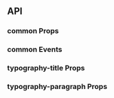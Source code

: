 ## API

### common Props

<field-table :data="props"/>

### common Events

<field-table :data="emits" :showDefaultValue="false" header="事件名"/>

### typography-title Props

<field-table :data="titleProps"/>

### typography-paragraph Props

<field-table :data="paragraphProps"/>

<script setup>
import { ref } from 'vue';
const props = ref([
  {
    name: 'type',
    desc: '文本类型',
    type: "`'primary' | 'secondary' | 'success' | 'danger' | 'warning'`",
    value: '-',
  },
  {
    name: 'bold',
    desc: '粗体',
    type: '`boolean`',
    value: '`false`',
  },
  {
    name: 'mark',
    desc: '添加标记样式',
    type: '`boolean | { color: string }`',
    value: '`false`',
  },
  {
    name: 'underline',
    desc: '下划线样式',
    type: '`boolean`',
    value: '`false`',
  },
  {
    name: 'delete',
    desc: '删除线样式',
    type: '`boolean`',
    value: '`false`',
  },
  {
    name: 'code',
    desc: '代码块样式',
    type: '`boolean`',
    value: '`false`',
  },
  {
    name: 'disabled',
    desc: '禁用状态',
    type: '`boolean`',
    value: '`false`',
  },
  {
    name: 'editable',
    desc: '开启可编辑功能',
    type: '`boolean`',
    value: '`false`',
  },
  {
    name: 'editing (v-model)',
    desc: '是否在编辑状态',
    type: '`boolean`',
    value: '-',
  },
  {
    name: 'default-editing',
    desc: '默认的编辑状态',
    type: '`boolean`',
    value: '`false`',
  },
  {
    name: 'edit-text (v-model)',
    desc: '编辑的文字',
    type: '`string`',
    value: '-',
  },
  {
    name: 'copyable',
    desc: '开启复制功能',
    type: '`boolean`',
    value: '`false`',
  },
  {
    name: 'copy-text',
    desc: '复制的文字',
    type: '`string`',
    value: '-',
  },
  {
    name: 'copy-delay',
    desc: '复制成功后，复制按钮恢复到可点击状态的延迟时间，单位是毫秒 (2.16.0+)',
    type: '`number`',
    value: '`3000`',
  },
  {
    name: 'edit-tooltip-props',
    desc: '编辑按钮问题提示配置 (2.32.0+)',
    type: '`object`',
    value: '-',
  },
  {
    name: 'copy-tooltip-props',
    desc: '拷贝按钮问题提示配置 (2.32.0+)',
    type: '`object`',
    value: '-',
  },
]);
const emits =  ref([
  {
    name: 'edit-start',
    desc: '开始编辑',
    type: '`() => void`',
    value: '-',
  },
  {
    name: 'change',
    desc: '编辑内容变化',
    type: '`(text: string) => void`',
    value: '-',
  },
  {
    name: 'edit-end',
    desc: '编辑结束',
    type: '`() => void`',
    value: '-',
  },
  {
    name: 'copy',
    desc: '复制',
    type: '`(text: string) => void`',
    value: '-',
  },
]);
const titleProps = ref([
  {
    name: 'heading',
    desc: '标题级别，相当于 h1 h2 h3 h4 h5 h6',
    type: "`'1' | '2' | '3' | '4' | '5' | '6'`",
    value: "`'1'`",
  },
]);
const paragraphProps = ref([
  {
    name: 'blockquote',
    desc: '长引用',
    type: '`boolean`',
    value: '`false`',
  },
  {
    name: 'spacing',
    desc: '段落的的行高，长文本(大于5行)的时候推荐使用默认行高，短文本(小于等于3行)推荐使用 close 紧密的行高。',
    type: "`'default' | 'close'`",
    value: "`'default'`",
  },
]);
</script>
